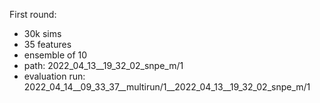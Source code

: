 First round:

- 30k sims
- 35 features
- ensemble of 10
- path: 2022_04_13__19_32_02_snpe_m/1
- evaluation run: 2022_04_14__09_33_37__multirun/1__2022_04_13__19_32_02_snpe_m/1